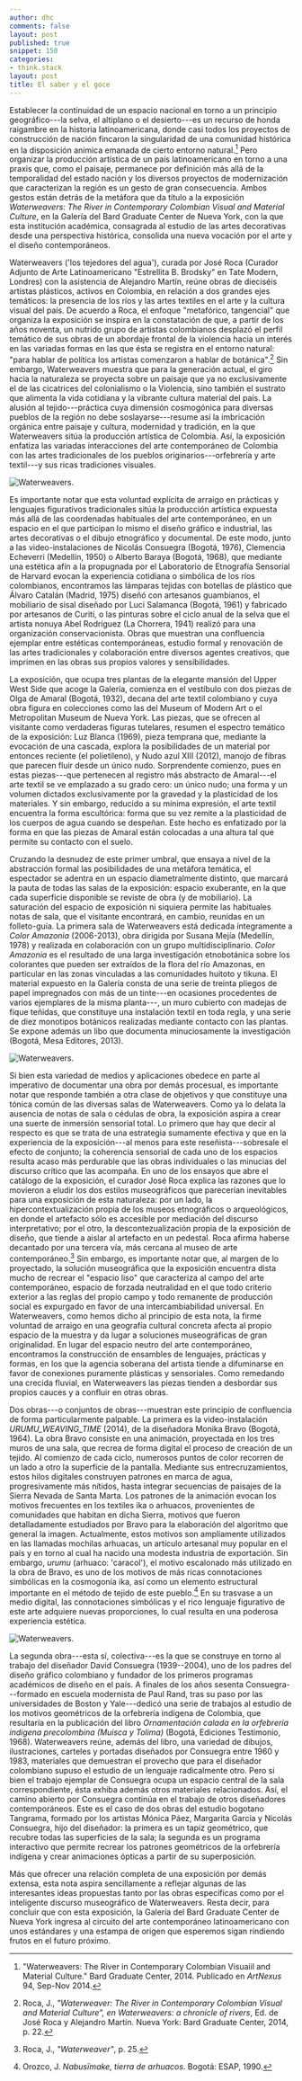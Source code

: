 ```yaml
---
author: dhc 
comments: false
layout: post
published: true
snippet: 150
categories:
- think.stack
layout: post
title: El saber y el goce
---
```


Establecer la continuidad de un espacio nacional en torno a un principio
geográfico---la selva, el altiplano o el desierto---es un recurso de
honda raigambre en la historia latinoamericana, donde casi todos los
proyectos de construcción de nación fincaron la singularidad de una
comunidad histórica en la disposición anímica emanada de cierto entorno
natural.[^1] Pero organizar la producción artística de un país
latinoamericano en torno a una praxis que, como el paisaje, permanece
por definición más allá de la temporalidad del estado nación y los
diversos proyectos de modernización que caracterizan la región es un
gesto de gran consecuencia. Ambos gestos están detrás de la metáfora que
da título a la exposición *Waterweavers: The River in Contemporary
Colombian Visual and Material Culture*, en la Galería del Bard Graduate
Center de Nueva York, con la que esta institución académica, consagrada
al estudio de las artes decorativas desde una perspectiva histórica,
consolida una nueva vocación por el arte y el diseño contemporáneos.

Waterweavers ('los tejedores del agua'), curada por José Roca (Curador
Adjunto de Arte Latinoamericano "Estrellita B. Brodsky" en Tate Modern,
Londres) con la asistencia de Alejandro Martín, reúne obras de dieciséis
artistas plásticos, activos en Colombia, en relación a dos grandes ejes
temáticos: la presencia de los ríos y las artes textiles en el arte y la
cultura visual del país. De acuerdo a Roca, el enfoque "metafórico,
tangencial" que organiza la exposición se inspira en la constatación de
que, a partir de los años noventa, un nutrido grupo de artistas
colombianos desplazó el perfil temático de sus obras de un abordaje
frontal de la violencia hacia un interés en las variadas formas en las
que ésta se registra en el entorno natural: "para hablar de política los
artistas comenzaron a hablar de botánica".[^2] Sin embargo, Waterweavers
muestra que para la generación actual, el giro hacia la naturaleza se
proyecta sobre un paisaje que ya no exclusivamente el de las cicatrices
del colonialismo o la Violencia, sino también el sustrato que alimenta
la vida cotidiana y la vibrante cultura material del país. La alusión al
tejido---práctica cuya dimensión cosmogónica para diversas pueblos de la
región no debe soslayarse---resume así la imbricación orgánica entre
paisaje y cultura, modernidad y tradición, en la que Waterweavers sitúa
la producción artística de Colombia. Así, la exposición enfatiza las
variadas interacciones del arte contemporáneo de Colombia con las artes
tradicionales de los pueblos originarios---orfebrería y arte textil---y
sus ricas tradiciones visuales.

![Waterweavers.](/Users/davidcolmenares/icloud/figures/artnexus/weavers1.jpg)

Es importante notar que esta voluntad explícita de arraigo en prácticas
y lenguajes figurativos tradicionales sitúa la producción artística
expuesta más allá de las coordenadas habituales del arte contemporáneo,
en un espacio en el que participan lo mismo el diseño gráfico e
industrial, las artes decorativas o el dibujo etnográfico y documental.
De este modo, junto a las video-instalaciones de Nicolás Consuegra
(Bogotá, 1976), Clemencia Echeverri (Medellín, 1950) o Alberto Baraya
(Bogotá, 1968), que mediante una estética afín a la propugnada por el
Laboratorio de Etnografía Sensorial de Harvard evocan la experiencia
cotidiana o simbólica de los ríos colombianos, encontramos las lámparas
tejidas con botellas de plástico que Álvaro Catalán (Madrid, 1975)
diseñó con artesanos guambianos, el mobiliario de sisal diseñado por
Luci Salamanca (Bogotá, 1961) y fabricado por artesanos de Curití, o las
pinturas sobre el ciclo anual de la selva que el artista nonuya Abel
Rodríguez (La Chorrera, 1941) realizó para una organización
conservacionista. Obras que muestran una confluencia ejemplar entre
estéticas contemporáneas, estudio formal y renovación de las artes
tradicionales y colaboración entre diversos agentes creativos, que
imprimen en las obras sus propios valores y sensibilidades.

La exposición, que ocupa tres plantas de la elegante mansión del Upper
West Side que acoge la Galería, comienza en el vestíbulo con dos piezas
de Olga de Amaral (Bogotá, 1932), decana del arte textil colombiano y
cuya obra figura en colecciones como las del Museum of Modern Art o el
Metropolitan Museum de Nueva York. Las piezas, que se ofrecen al
visitante como verdaderas figuras tutelares, resumen el espectro
temático de la exposición: Luz Blanca (1969), pieza temprana que,
mediante la evocación de una cascada, explora la posibilidades de un
material por entonces reciente (el polietileno), y Nudo azul XIII
(2012), manojo de fibras que parecen fluir desde un único nudo.
Sorprendente comienzo, pues en estas piezas---que pertenecen al registro
más abstracto de Amaral---el arte textil se ve emplazado a su grado
cero: un único nudo; una forma y un volumen dictados exclusivamente por
la gravedad y la plasticidad de los materiales. Y sin embargo, reducido
a su mínima expresión, el arte textil encuentra la forma escultórica:
forma que su vez remite a la plasticidad de los cuerpos de agua cuando
se despeñan. Este hecho es enfatizado por la forma en que las piezas de
Amaral están colocadas a una altura tal que permite su contacto con el
suelo.

Cruzando la desnudez de este primer umbral, que ensaya a nivel de la
abstracción formal las posibilidades de una metáfora temática, el
espectador se adentra en un espacio diametralmente distinto, que marcará
la pauta de todas las salas de la exposición: espacio exuberante, en la
que cada superficie disponible se reviste de obra (y de mobiliario). La
saturación del espacio de exposición ni siquiera permite las habituales
notas de sala, que el visitante encontrará, en cambio, reunidas en un
folleto-guía. La primera sala de Waterweavers está dedicada íntegramente
a *Color Amazonia* (2006-2013), obra dirigida por Susana Mejía
(Medellín, 1978) y realizada en colaboración con un grupo
multidisciplinario. *Color Amazonia* es el resultado de una larga
investigación etnobotánica sobre los colorantes que pueden ser extraídos
de la flora del río Amazonas, en particular en las zonas vinculadas a
las comunidades huitoto y tikuna. El material expuesto en la Galería
consta de una serie de treinta pliegos de papel impregnados con más de
un tinte---en ocasiones procedentes de varios ejemplares de la misma
planta---, un muro cubierto con madejas de fique teñidas, que constituye
una instalación textil en toda regla, y una serie de diez monotipos
botánicos realizadas mediante contacto con las plantas. Se expone además
un libo que documenta minuciosamente la investigación (Bogotá, Mesa
Editores, 2013).

![Waterweavers.](/Users/davidcolmenares/icloud/figures/artnexus/weavers2.jpg)

Si bien esta variedad de medios y aplicaciones obedece en parte al
imperativo de documentar una obra por demás procesual, es importante
notar que responde también a otra clase de objetivos y que constituye
una tónica común de las diversas salas de Waterweavers. Como ya lo
delata la ausencia de notas de sala o cédulas de obra, la exposición
aspira a crear una suerte de inmersión sensorial total. Lo primero que
hay que decir al respecto es que se trata de una estrategia sumamente
efectiva y que en la experiencia de la exposición---al menos para este
reseñista---sobresale el efecto de conjunto; la coherencia sensorial de
cada uno de los espacios resulta acaso más perdurable que las obras
individuales o las minucias del discurso crítico que las acompaña. En
uno de los ensayos que abre el catálogo de la exposición, el curador
José Roca explica las razones que lo movieron a eludir los dos estilos
museográficos que parecerían inevitables para una exposición de esta
naturaleza: por un lado, la hipercontextualización propia de los museos
etnográficos o arqueológicos, en donde el artefacto sólo es accesible
por mediación del discurso interpretativo; por el otro, la
descontezualización propia de la exposición de diseño, que tiende a
aislar al artefacto en un pedestal. Roca afirma haberse decantado por
una tercera vía, más cercana al museo de arte contemporáneo.[^3] Sin
embargo, es importante notar que, al margen de lo proyectado, la
solución museográfica que la exposición encuentra dista mucho de recrear
el "espacio liso" que caracteriza al campo del arte contemporáneo,
espacio de forzada neutralidad en el que todo criterio exterior a las
reglas del propio campo y todo remanente de producción social es
expurgado en favor de una intercambiabilidad universal. En Waterweavers,
como hemos dicho al principio de esta nota, la firme voluntad de arraigo
en una geografía cultural concreta afecta al propio espacio de la
muestra y da lugar a soluciones museográficas de gran originalidad. En
lugar del espacio neutro del arte contemporáneo, encontramos la
construcción de ensambles de lenguajes, prácticas y formas, en los que
la agencia soberana del artista tiende a difuminarse en favor de
conexiones puramente plásticas y sensoriales. Como remedando una crecida
fluvial, en Waterweavers las piezas tienden a desbordar sus propios
cauces y a confluir en otras obras.

Dos obras---o conjuntos de obras---muestran este principio de
confluencia de forma particularmente palpable. La primera es la
video-instalación *URUMU\_WEAVING\_TIME* (2014), de la diseñadora Monika
Bravo (Bogotá, 1964). La obra Bravo consiste en una animación,
proyectada en los tres muros de una sala, que recrea de forma digital el
proceso de creación de un tejido. Al comienzo de cada ciclo, numerosos
puntos de color recorren de un lado a otro la superficie de la pantalla.
Mediante sus entrecruzamientos, estos hilos digitales construyen
patrones en marca de agua, progresivamente más nítidos, hasta integrar
secuencias de paisajes de la Sierra Nevada de Santa Marta. Los patrones
de la animación evocan los motivos frecuentes en los textiles ika o
arhuacos, provenientes de comunidades que habitan en dicha Sierra,
motivos que fueron detalladamente estudiados por Bravo para la
elaboración del algoritmo que general la imagen. Actualmente, estos
motivos son ampliamente utilizados en las llamadas mochilas arhuacas, un
artículo artesanal muy popular en el país y en torno al cual ha nacido
una modesta industria de exportación. Sin embargo, *urumu* (arhuaco:
'caracol'), el motivo escalonado más utilizado en la obra de Bravo, es
uno de los motivos de más ricas connotaciones simbólicas en la
cosmogonía ika, así como un elemento estructural importante en el método
de tejido de este pueblo.[^4] En su trasvase a un medio digital, las
connotaciones simbólicas y el rico lenguaje figurativo de este arte
adquiere nuevas proporciones, lo cual resulta en una poderosa
experiencia estética.

![Waterweavers.](/Users/davidcolmenares/icloud/figures/artnexus/weavers3.jpg)

La segunda obra---esta sí, colectiva---es la que se construye en torno
al trabajo del diseñador David Consuegra (1939--2004), uno de los padres
del diseño gráfico colombiano y fundador de los primeros programas
académicos de diseño en el país. A finales de los años sesenta
Consuegra---formado en escuela modernista de Paul Rand, tras su paso por
las universidades de Boston y Yale---dedicó una serie de trabajos al
estudio de los motivos geométricos de la orfebrería indígena de
Colombia, que resultaría en la publicación del libro *Ornamentación
calada en la orfebrería indígena precolombina (Muisca y Tolima)*
(Bogotá, Ediciones Testimonio, 1968). Waterweavers reúne, además del
libro, una variedad de dibujos, ilustraciones, carteles y portadas
diseñados por Consuegra entre 1960 y 1983, materiales que demuestran el
provecho que para el diseñador colombiano supuso el estudio de un
lenguaje radicalmente otro. Pero si bien el trabajo ejemplar de
Consuegra ocupa un espacio central de la sala correspondiente, ésta
exhiba además otros materiales relacionados. Así, el camino abierto por
Consuegra continúa en el trabajo de otros diseñadores contemporáneos.
Este es el caso de dos obras del estudio bogotano Tangrama, formado por
los artistas Mónica Páez, Margarita García y Nicolás Consuegra, hijo del
diseñador: la primera es un tapiz geométrico, que recubre todas las
superficies de la sala; la segunda es un programa interactivo que
permite recrear los patrones geométricos de la orfebrería indígena y
crear animaciones ópticas a partir de su superposición.

Más que ofrecer una relación completa de una exposición por demás
extensa, esta nota aspira sencillamente a reflejar algunas de las
interesantes ideas propuestas tanto por las obras específicas como por
el inteligente discurso museográfico de Waterweavers. Resta decir, para
concluir que con esta exposición, la Galería del Bard Graduate Center de
Nueva York ingresa al circuito del arte contemporáneo latinoamericano
con unos estándares y una estampa de origen que esperemos sigan
rindiendo frutos en el futuro próximo.

[^1]: "Waterweavers: The River in Contemporary Colombian Visuaiil and
    Material Culture." Bard Graduate Center, 2014. Publicado en
    *ArtNexus* 94, Sep-Nov 2014.

[^2]: Roca, J., *"Waterweaver: The River in Contemporary Colombian
    Visual and Material Culture", en Waterweavers: a chronicle of
    rivers*, Ed. de José Roca y Alejandro Martín. Nueva York: Bard
    Graduate Center, 2014, p. 22.

[^3]: Roca, J., *"Waterweaver"*, p. 25.

[^4]: Orozco, J. *Nabusïmake, tierra de arhuacos*. Bogotá: ESAP, 1990.
